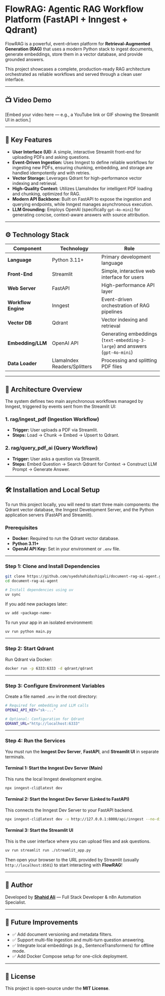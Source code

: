 # FlowRAG: Agentic RAG Workflow Platform (FastAPI + Inngest + Qdrant)

FlowRAG is a powerful, event-driven platform for **Retrieval-Augmented Generation (RAG)** that uses a modern Python stack to ingest documents, generate embeddings, store them in a vector database, and provide grounded answers.

This project showcases a complete, production-ready RAG architecture orchestrated as reliable workflows and served through a clean user interface.

---

## 📺 Video Demo

[Embed your video here — e.g., a YouTube link or GIF showing the Streamlit UI in action.]

---

## 🚀 Key Features

* **User Interface (UI):** A simple, interactive Streamlit front-end for uploading PDFs and asking questions.
* **Event-Driven Ingestion:** Uses Inngest to define reliable workflows for ingesting new PDFs, ensuring chunking, embedding, and storage are handled idempotently and with retries.
* **Vector Storage:** Leverages Qdrant for high-performance vector indexing and retrieval.
* **High-Quality Context:** Utilizes LlamaIndex for intelligent PDF loading and chunking, optimized for RAG.
* **Modern API Backbone:** Built on FastAPI to expose the ingestion and querying endpoints, while Inngest manages asynchronous execution.
* **LLM Grounding:** Employs OpenAI (specifically `gpt-4o-mini`) for generating concise, context-aware answers with source attribution.

---

## ⚙️ Technology Stack

| Component           | Technology                   | Role                                                                         |
| ------------------- | ---------------------------- | ---------------------------------------------------------------------------- |
| **Language**        | Python 3.11+                 | Primary development language                                                 |
| **Front-End**       | Streamlit                    | Simple, interactive web interface for users                                  |
| **Web Server**      | FastAPI                      | High-performance API layer                                                   |
| **Workflow Engine** | Inngest                      | Event-driven orchestration of RAG pipelines                                  |
| **Vector DB**       | Qdrant                       | Vector indexing and retrieval                                                |
| **Embedding/LLM**   | OpenAI API                   | Generating embeddings (`text-embedding-3-large`) and answers (`gpt-4o-mini`) |
| **Data Loader**     | LlamaIndex Readers/Splitters | Processing and splitting PDF files                                           |

---

## 📐 Architecture Overview

The system defines two main asynchronous workflows managed by Inngest, triggered by events sent from the Streamlit UI:

### **1. rag/ingest_pdf (Ingestion Workflow)**

* **Trigger:** User uploads a PDF via Streamlit.
* **Steps:** Load → Chunk → Embed → Upsert to Qdrant.

### **2. rag/query_pdf_ai (Query Workflow)**

* **Trigger:** User asks a question via Streamlit.
* **Steps:** Embed Question → Search Qdrant for Context → Construct LLM Prompt → Generate Answer.

---

## 🛠️ Installation and Local Setup

To run this project locally, you will need to start three main components: the Qdrant vector database, the Inngest Development Server, and the Python application servers (FastAPI and Streamlit).

### **Prerequisites**

* **Docker:** Required to run the Qdrant vector database.
* **Python 3.11+**
* **OpenAI API Key:** Set in your environment or `.env` file.

---

### **Step 1: Clone and Install Dependencies**

```bash
git clone https://github.com/syedshahidashiqali/document-rag-ai-agent.git
cd document-rag-ai-agent

# Install dependencies using uv
uv sync
```

If you add new packages later:

```bash
uv add <package-name>
```

To run your app in an isolated environment:

```bash
uv run python main.py
```

---

### **Step 2: Start Qdrant**

Run Qdrant via Docker:

```bash
docker run -p 6333:6333 -d qdrant/qdrant
```

---

### **Step 3: Configure Environment Variables**

Create a file named `.env` in the root directory:

```bash
# Required for embedding and LLM calls
OPENAI_API_KEY="sk-..."

# Optional: Configuration for Qdrant
QDRANT_URL="http://localhost:6333"
```

---

### **Step 4: Run the Services**

You must run the **Inngest Dev Server**, **FastAPI**, and **Streamlit UI** in separate terminals.

#### **Terminal 1: Start the Inngest Dev Server (Main)**

This runs the local Inngest development engine.

```bash
npx inngest-cli@latest dev
```

#### **Terminal 2: Start the Inngest Dev Server (Linked to FastAPI)**

This connects the Inngest Dev Server to your FastAPI backend.

```bash
npx inngest-cli@latest dev -u http://127.0.0.1:8000/api/inngest --no-discovery
```

#### **Terminal 3: Start the Streamlit UI**

This is the user interface where you can upload files and ask questions.

```bash
uv run streamlit run ./streamlit_app.py
```

Then open your browser to the URL provided by Streamlit (usually `http://localhost:8501`) to start interacting with **FlowRAG**!

---

## 🧠 Author

Developed by [**Shahid Ali**](https://github.com/syedshahidashiqali) — Full Stack Developer & n8n Automation Specialist.

---

## 🧩 Future Improvements

* ✅ Add document versioning and metadata filters.
* ✅ Support multi-file ingestion and multi-turn question answering.
* ✅ Integrate local embeddings (e.g., SentenceTransformers) for offline mode.
* ✅ Add Docker Compose setup for one-click deployment.

---

## 📜 License

This project is open-source under the **MIT License**.
